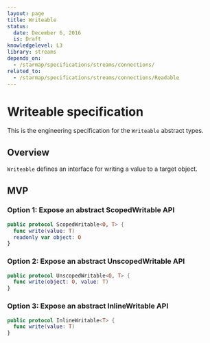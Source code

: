 ```yaml
---
layout: page
title: Writeable
status:
  date: December 6, 2016
  is: Draft
knowledgelevel: L3
library: streams
depends_on:
  - /starmap/specifications/streams/connections/
related_to:
  - /starmap/specifications/streams/connections/Readable
---
```


# Writeable specification

This is the engineering specification for the `Writeable` abstract types.

## Overview

`Writeable` defines an interface for writing a value to a target object.

## MVP

### Option 1: Expose an abstract ScopedWritable API

```swift
public protocol ScopedWritable<O, T> {
  func write(value: T)
  readonly var object: O
}
```

### Option 2: Expose an abstract UnscopedWritable API

```swift
public protocol UnscopedWritable<O, T> {
  func write(object: O, value: T)
}
```

### Option 3: Expose an abstract InlineWritable API

```swift
public protocol InlineWritable<T> {
  func write(value: T)
}
```
